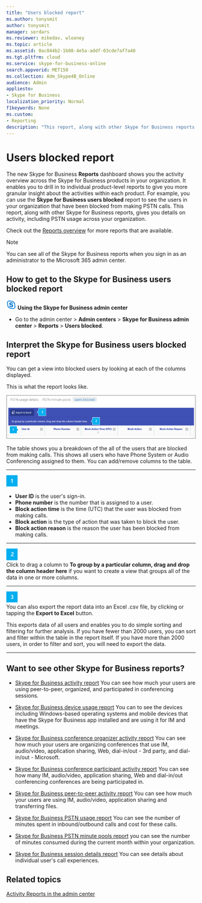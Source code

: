```yaml
---
title: "Users blocked report"
ms.author: tonysmit
author: tonysmit
manager: serdars
ms.reviewer: mikedav, wlooney
ms.topic: article
ms.assetid: 0ac844b2-1b08-4e5a-addf-03cde7af7a40
ms.tgt.pltfrm: cloud
ms.service: skype-for-business-online
search.appverid: MET150
ms.collection: Adm_Skype4B_Online
audience: Admin
appliesto:
- Skype for Business
localization_priority: Normal
f1keywords: None
ms.custom:
- Reporting
description: "This report, along with other Skype for Business reports, gives you details on activity, including PSTN usage across your organization. "
---
```


# Users blocked report

The new Skype for Business **Reports** dashboard shows you the activity overview across the Skype for Business products in your organization. It enables you to drill in to individual product-level reports to give you more granular insight about the activities within each product. For example, you can use the **Skype for Business users blocked** report to see the users in your organization that have been blocked from making PSTN calls. This report, along with other Skype for Business reports, gives you details on activity, including PSTN usage across your organization.
  
 Check out the [Reports overview](https://support.office.com/article/0d6dfb17-8582-4172-a9a9-aed798150263) for more reports that are available.
  
> [!NOTE]
> You can see all of the Skype for Business reports when you sign in as an administrator to the Microsoft 365 admin center. 
  
## How to get to the Skype for Business users blocked report

![An icon showing the Skype for Business logo](../images/sfb-logo-30x30.png) **Using the Skype for Business admin center**

- Go to the admin center > **Admin centers** > **Skype for Business admin center** > **Reports** > **Users blocked**.
    
## Interpret the Skype for Business users blocked report

You can get a view into blocked users by looking at each of the columns displayed.
  
This is what the report looks like. 
  
![Blocked users report](../images/df50a413-7a51-4340-a59b-3f83de941762.png)

The table shows you a breakdown of the all of the users that are blocked from making calls. This shows all users who have Phone System or Audio Conferencing assigned to them. You can add/remove columns to the table.
***
![Number 1](../images/sfbcallout1.png)
*   **User ID** is the user's sign-in.
*   **Phone number** is the number that is assigned to a user. 
*   **Block action time** is the time (UTC) that the user was blocked from making calls.
*   **Block action** is the type of action that was taken to block the user.
*   **Block action reason** is the reason the user has been blocked from making calls.
***
![Number 2](../images/sfbcallout2.png)<br/>
Click to drag a column to **To group by a particular column, drag and drop the column header here** if you want to create a view that groups all of the data in one or more columns.
***
![Number 3](../images/sfbcallout3.png)<br/>
You can also export the report data into an Excel .csv file, by clicking or tapping the **Export to Excel** button.

This exports data of all users and enables you to do simple sorting and filtering for further analysis. If you have fewer than 2000 users, you can sort and filter within the table in the report itself. If you have more than 2000 users, in order to filter and sort, you will need to export the data.
***

## Want to see other Skype for Business reports?

- [Skype for Business activity report](activity-report.md) You can see how much your users are using peer-to-peer, organized, and participated in conferencing sessions.
    
- [Skype for Business device usage report](device-usage-report.md) You can to see the devices including Windows-based operating systems and mobile devices that have the Skype for Business app installed and are using it for IM and meetings.
    
- [Skype for Business conference organizer activity report](conference-organizer-activity-report.md) You can see how much your users are organizing conferences that use IM, audio/video, application sharing, Web, dial-in/out - 3rd party, and dial-in/out - Microsoft.
    
- [Skype for Business conference participant activity report](conference-participant-activity-report.md) You can see how many IM, audio/video, application sharing, Web and dial-in/out conferencing conferences are being participated in.
    
- [Skype for Business peer-to-peer activity report](peer-to-peer-activity-report.md) You can see how much your users are using IM, audio/video, application sharing and transferring files.
    
- [Skype for Business PSTN usage report](pstn-usage-report.md) You can see the number of minutes spent in inbound/outbound calls and cost for these calls.

- [Skype for Business PSTN minute pools report](pstn-minute-pools-report.md) you can see the number of minutes consumed during the current month within your organization.

- [Skype for Business session details report](session-details-report.md) You can see details about individual user's call experiences.
   
## Related topics
[Activity Reports in the admin center](https://support.office.com/article/0d6dfb17-8582-4172-a9a9-aed798150263)

  
 